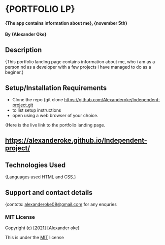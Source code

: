 # {PORTFOLIO LP}
#### {The app contains information about me}, {november 5th}
#### By **{Alexander Oke}**
## Description
{This portfolio landing page contains information about me, who i am as a person nd as a developer with a few projects i have managed to do as a beginer.}
## Setup/Installation Requirements
* Clone the repo {git clone https://github.com/Alexanderoke/Independent-project.git
* to list setup instructions
* open using a web browser of your choice.


{Here is the live link to the portfolio landing page.
##  https://alexanderoke.github.io/Independent-project/
## Technologies Used
{Languages used HTML and CSS.}
## Support and contact details
{contcts: alexanderoke08@gmail.com for any enquries
### MIT License

Copyright (c) [2021] [Alexander oke]

This is under the [MIT](LICENSE) license
